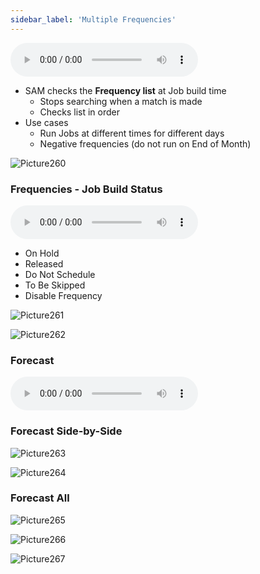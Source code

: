 ```yaml
---
sidebar_label: 'Multiple Frequencies'
---
```


<audio controls="controls">
  <source type="audio/mp3" src="audiobasic/MultipleFrequencies.mp3"></source>
  <p>Your browser does not support the audio element.</p>
</audio>

* SAM checks the **Frequency list** at Job build time
  * Stops searching when a match is made
  * Checks list in order
* Use cases
  * Run Jobs at different times for different days
  * Negative frequencies (do not run on End of Month)

![Picture260](/imgbasic/260.png)

### Frequencies - Job Build Status

<audio controls="controls">
  <source type="audio/mp3" src="audiobasic/FrequenciesJobBuildStatus.mp3"></source>
  <p>Your browser does not support the audio element.</p>
</audio>

* On Hold
* Released
* Do Not Schedule
* To Be Skipped
* Disable Frequency

![Picture261](/imgbasic/261.png) 

![Picture262](/imgbasic/262.png)

### Forecast

<audio controls="controls">
  <source type="audio/mp3" src="audiobasic/ForecastSideBySideAndForecastAll.mp3"></source>
  <p>Your browser does not support the audio element.</p>
</audio>

### Forecast Side-by-Side

![Picture263](/imgbasic/263.png)

![Picture264](/imgbasic/264.png)  

### Forecast All

![Picture265](/imgbasic/265.png)  

![Picture266](/imgbasic/266.png)  

![Picture267](/imgbasic/267.png)  